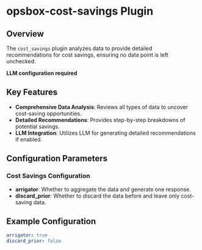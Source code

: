 # opsbox-cost-savings Plugin

## Overview

The `cost_savings` plugin analyzes data to provide detailed recommendations for cost savings, ensuring no data point is left unchecked.

**LLM configuration required**

## Key Features

- **Comprehensive Data Analysis**: Reviews all types of data to uncover cost-saving opportunities.
- **Detailed Recommendations**: Provides step-by-step breakdowns of potential savings.
- **LLM Integration**: Utilizes LLM for generating detailed recommendations if enabled.

## Configuration Parameters

### Cost Savings Configuration

- **arrigator**: Whether to aggregate the data and generate one response.
- **discard_prior**: Whether to discard the data before and leave only cost-saving data.

## Example Configuration

```yaml
arrigator: true
discard_prior: false
```